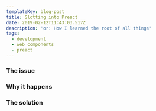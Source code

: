 ```yaml
---
templateKey: blog-post
title: Slotting into Preact
date: 2019-02-12T11:43:03.517Z
description: 'or: How I learned the root of all things'
tags:
  - development
  - web components
  - preact
---
```

### The issue

### Why it happens

### The solution

